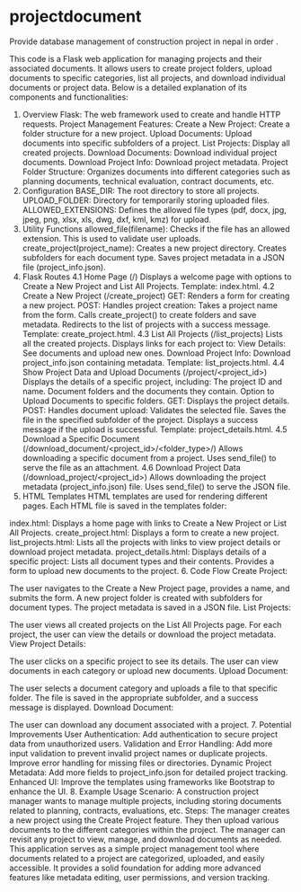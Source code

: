 # projectdocument
Provide database management of construction project in nepal in order .

This code is a Flask web application for managing projects and their associated documents. It allows users to create project folders, upload documents to specific categories, list all projects, and download individual documents or project data. Below is a detailed explanation of its components and functionalities:

1. Overview
Flask: The web framework used to create and handle HTTP requests.
Project Management Features:
Create a New Project: Create a folder structure for a new project.
Upload Documents: Upload documents into specific subfolders of a project.
List Projects: Display all created projects.
Download Documents: Download individual project documents.
Download Project Info: Download project metadata.
Project Folder Structure: Organizes documents into different categories such as planning documents, technical evaluation, contract documents, etc.
2. Configuration
BASE_DIR: The root directory to store all projects.
UPLOAD_FOLDER: Directory for temporarily storing uploaded files.
ALLOWED_EXTENSIONS: Defines the allowed file types (pdf, docx, jpg, jpeg, png, xlsx, xls, dwg, dxf, kml, kmz) for upload.
3. Utility Functions
allowed_file(filename): Checks if the file has an allowed extension. This is used to validate user uploads.
create_project(project_name):
Creates a new project directory.
Creates subfolders for each document type.
Saves project metadata in a JSON file (project_info.json).
4. Flask Routes
4.1 Home Page (/)
Displays a welcome page with options to Create a New Project and List All Projects.
Template: index.html.
4.2 Create a New Project (/create_project)
GET: Renders a form for creating a new project.
POST: Handles project creation:
Takes a project name from the form.
Calls create_project() to create folders and save metadata.
Redirects to the list of projects with a success message.
Template: create_project.html.
4.3 List All Projects (/list_projects)
Lists all the created projects.
Displays links for each project to:
View Details: See documents and upload new ones.
Download Project Info: Download project_info.json containing metadata.
Template: list_projects.html.
4.4 Show Project Data and Upload Documents (/project/<project_id>)
Displays the details of a specific project, including:
The project ID and name.
Document folders and the documents they contain.
Option to Upload Documents to specific folders.
GET: Displays the project details.
POST: Handles document upload:
Validates the selected file.
Saves the file in the specified subfolder of the project.
Displays a success message if the upload is successful.
Template: project_details.html.
4.5 Download a Specific Document (/download_document/<project_id>/<folder_type>/<filename>)
Allows downloading a specific document from a project.
Uses send_file() to serve the file as an attachment.
4.6 Download Project Data (/download_project/<project_id>)
Allows downloading the project metadata (project_info.json) file.
Uses send_file() to serve the JSON file.
5. HTML Templates
HTML templates are used for rendering different pages. Each HTML file is saved in the templates folder:

index.html:
Displays a home page with links to Create a New Project or List All Projects.
create_project.html:
Displays a form to create a new project.
list_projects.html:
Lists all the projects with links to view project details or download project metadata.
project_details.html:
Displays details of a specific project:
Lists all document types and their contents.
Provides a form to upload new documents to the project.
6. Code Flow
Create Project:

The user navigates to the Create a New Project page, provides a name, and submits the form.
A new project folder is created with subfolders for document types.
The project metadata is saved in a JSON file.
List Projects:

The user views all created projects on the List All Projects page.
For each project, the user can view the details or download the project metadata.
View Project Details:

The user clicks on a specific project to see its details.
The user can view documents in each category or upload new documents.
Upload Document:

The user selects a document category and uploads a file to that specific folder.
The file is saved in the appropriate subfolder, and a success message is displayed.
Download Document:

The user can download any document associated with a project.
7. Potential Improvements
User Authentication: Add authentication to secure project data from unauthorized users.
Validation and Error Handling:
Add more input validation to prevent invalid project names or duplicate projects.
Improve error handling for missing files or directories.
Dynamic Project Metadata: Add more fields to project_info.json for detailed project tracking.
Enhanced UI: Improve the templates using frameworks like Bootstrap to enhance the UI.
8. Example Usage
Scenario: A construction project manager wants to manage multiple projects, including storing documents related to planning, contracts, evaluations, etc.
Steps:
The manager creates a new project using the Create Project feature.
They then upload various documents to the different categories within the project.
The manager can revisit any project to view, manage, and download documents as needed.
This application serves as a simple project management tool where documents related to a project are categorized, uploaded, and easily accessible. It provides a solid foundation for adding more advanced features like metadata editing, user permissions, and version tracking.
